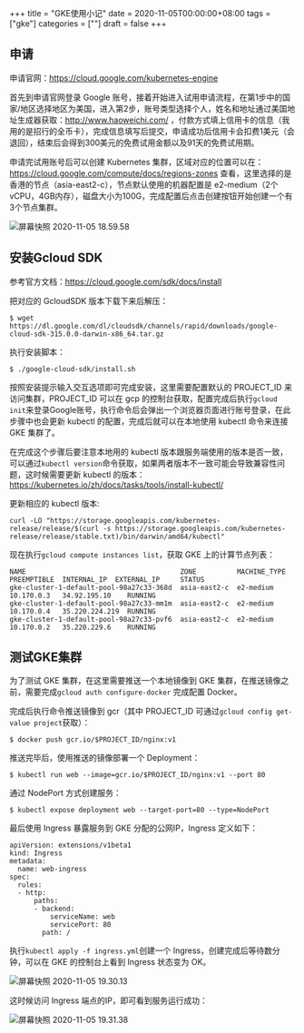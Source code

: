 +++
title = "GKE使用小记"
date = 2020-11-05T00:00:00+08:00
tags = ["gke"]
categories = [""]
draft = false
+++

## 申请

申请官网：https://cloud.google.com/kubernetes-engine

首先到申请官网登录 Google 账号，接着开始进入试用申请流程，在第1步中的国家/地区选择地区为美国，进入第2步，账号类型选择个人，姓名和地址通过美国地址生成器获取：http://www.haoweichi.com/ ，付款方式填上信用卡的信息（我用的是招行的全币卡），完成信息填写后提交，申请成功后信用卡会扣费1美元（会退回），结束后会得到300美元的免费试用金额以及91天的免费试用期。

申请完试用账号后可以创建 Kubernetes 集群，区域对应的位置可以在：https://cloud.google.com/compute/docs/regions-zones 查看，这里选择的是香港的节点（asia-east2-c），节点默认使用的机器配置是 e2-medium（2个vCPU，4GB内存），磁盘大小为100G，完成配置后点击创建按钮开始创建一个有3个节点集群。

![屏幕快照 2020-11-05 18.59.58](https://image-1301539196.cos.ap-guangzhou.myqcloud.com/%E5%B1%8F%E5%B9%95%E5%BF%AB%E7%85%A7%202020-11-05%2018.59.58.png)

## 安装Gcloud SDK

参考官方文档：https://cloud.google.com/sdk/docs/install

把对应的 GcloudSDK 版本下载下来后解压：

```shell
$ wget https://dl.google.com/dl/cloudsdk/channels/rapid/downloads/google-cloud-sdk-315.0.0-darwin-x86_64.tar.gz
```

执行安装脚本：

```shell
$ ./google-cloud-sdk/install.sh
```

按照安装提示输入交互选项即可完成安装，这里需要配置默认的 PROJECT_ID 来访问集群，PROJECT_ID 可以在 gcp 的控制台获取，配置完成后执行`gcloud init`来登录Google账号，执行命令后会弹出一个浏览器页面进行账号登录，在此步骤中也会更新 kubectl 的配置，完成后就可以在本地使用 kubectl 命令来连接 GKE 集群了。

在完成这个步骤后要注意本地用的 kubectl 版本跟服务端使用的版本是否一致，可以通过`kubectl version`命令获取，如果两者版本不一致可能会导致兼容性问题，这时候需要更新 kubectl 的版本：https://kubernetes.io/zh/docs/tasks/tools/install-kubectl/

更新相应的 kubectl 版本:

```shell
curl -LO "https://storage.googleapis.com/kubernetes-release/release/$(curl -s https://storage.googleapis.com/kubernetes-release/release/stable.txt)/bin/darwin/amd64/kubectl"
```

现在执行`gcloud compute instances list`，获取 GKE 上的计算节点列表：

```text
NAME                                      ZONE          MACHINE_TYPE  PREEMPTIBLE  INTERNAL_IP  EXTERNAL_IP     STATUS
gke-cluster-1-default-pool-98a27c33-368d  asia-east2-c  e2-medium                  10.170.0.3   34.92.195.10    RUNNING
gke-cluster-1-default-pool-98a27c33-mm1m  asia-east2-c  e2-medium                  10.170.0.4   35.220.224.219  RUNNING
gke-cluster-1-default-pool-98a27c33-pvf6  asia-east2-c  e2-medium                  10.170.0.2   35.220.229.6    RUNNING
```

## 测试GKE集群

为了测试 GKE 集群，在这里需要推送一个本地镜像到 GKE 集群，在推送镜像之前，需要完成`gcloud auth configure-docker` 完成配置 Docker。

完成后执行命令推送镜像到 gcr（其中 PROJECT_ID 可通过`gcloud config get-value project`获取）：

```shell
$ docker push gcr.io/$PROJECT_ID/nginx:v1
```

推送完毕后，使用推送的镜像部署一个 Deployment：

```shell
$ kubectl run web --image=gcr.io/$PROJECT_ID/nginx:v1 --port 80
```

通过 NodePort 方式创建服务：

```shell
$ kubectl expose deployment web --target-port=80 --type=NodePort
```

最后使用 Ingress 暴露服务到 GKE 分配的公网IP，Ingress 定义如下：

```text
apiVersion: extensions/v1beta1
kind: Ingress
metadata:
  name: web-ingress
spec:
  rules:
  - http:
      paths:
      - backend:
          serviceName: web
          servicePort: 80
        path: /
```

执行`kubectl apply -f ingress.yml`创建一个 Ingress，创建完成后等待数分钟，可以在 GKE 的控制台上看到 Ingress 状态变为 OK。

![屏幕快照 2020-11-05 19.30.13](https://image-1301539196.cos.ap-guangzhou.myqcloud.com/%E5%B1%8F%E5%B9%95%E5%BF%AB%E7%85%A7%202020-11-05%2019.30.13.png)

这时候访问 Ingress 端点的IP，即可看到服务运行成功：

![屏幕快照 2020-11-05 19.31.38](https://image-1301539196.cos.ap-guangzhou.myqcloud.com/%E5%B1%8F%E5%B9%95%E5%BF%AB%E7%85%A7%202020-11-05%2019.31.38.png)


